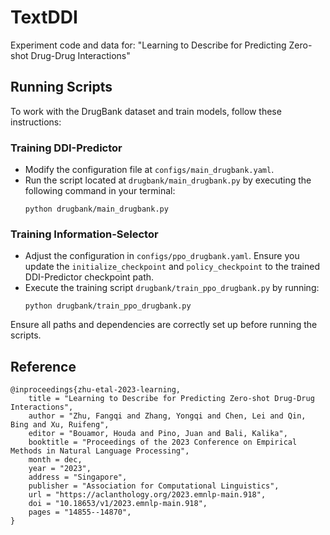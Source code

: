 # TextDDI

Experiment code and data for: "Learning to Describe for Predicting Zero-shot Drug-Drug Interactions"

## Running Scripts

To work with the DrugBank dataset and train models, follow these instructions:

### Training DDI-Predictor
- Modify the configuration file at `configs/main_drugbank.yaml`.
- Run the script located at `drugbank/main_drugbank.py` by executing the following command in your terminal:
  ```
  python drugbank/main_drugbank.py
  ```

### Training Information-Selector

- Adjust the configuration in `configs/ppo_drugbank.yaml`. Ensure you update the `initialize_checkpoint` and `policy_checkpoint` to the trained DDI-Predictor checkpoint path.
- Execute the training script `drugbank/train_ppo_drugbank.py` by running:
  ```
  python drugbank/train_ppo_drugbank.py
  ```

Ensure all paths and dependencies are correctly set up before running the scripts.

## Reference
```
@inproceedings{zhu-etal-2023-learning,
    title = "Learning to Describe for Predicting Zero-shot Drug-Drug Interactions",
    author = "Zhu, Fangqi and Zhang, Yongqi and Chen, Lei and Qin, Bing and Xu, Ruifeng",
    editor = "Bouamor, Houda and Pino, Juan and Bali, Kalika",
    booktitle = "Proceedings of the 2023 Conference on Empirical Methods in Natural Language Processing",
    month = dec,
    year = "2023",
    address = "Singapore",
    publisher = "Association for Computational Linguistics",
    url = "https://aclanthology.org/2023.emnlp-main.918",
    doi = "10.18653/v1/2023.emnlp-main.918",
    pages = "14855--14870",
}
```

